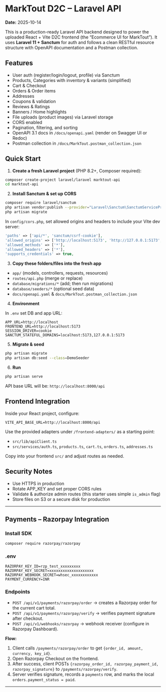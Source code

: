 # MarkTout D2C – Laravel API

**Date:** 2025-10-14

This is a production-ready Laravel API backend designed to power the uploaded React + Vite D2C frontend (the “Ecommerce UI for MarkTout”). It uses **Laravel 11 + Sanctum** for auth and follows a clean RESTful resource structure with OpenAPI documentation and a Postman collection.

## Features

- User auth (register/login/logout, profile) via Sanctum
- Products, Categories with inventory & variants (simplified)
- Cart & Checkout
- Orders & Order items
- Addresses
- Coupons & validation
- Reviews & Ratings
- Banners / Home highlights
- File uploads (product images) via Laravel storage
- CORS enabled
- Pagination, filtering, and sorting
- OpenAPI 3.1 docs in `/docs/openapi.yaml` (render on Swagger UI or Redoc)
- Postman collection in `/docs/MarkTout.postman_collection.json`

## Quick Start

1. **Create a fresh Laravel project** (PHP 8.2+, Composer required):

```bash
composer create-project laravel/laravel marktout-api
cd marktout-api
```

2. **Install Sanctum & set up CORS**

```bash
composer require laravel/sanctum
php artisan vendor:publish --provider="Laravel\Sanctum\SanctumServiceProvider"
php artisan migrate
```

In `config/cors.php`, set allowed origins and headers to include your Vite dev server:
```php
'paths' => ['api/*', 'sanctum/csrf-cookie'],
'allowed_origins' => ['http://localhost:5173', 'http://127.0.0.1:5173', 'https://your-frontend-domain'],
'allowed_methods' => ['*'],
'allowed_headers' => ['*'],
'supports_credentials' => true,
```

3. **Copy these folders/files into the fresh app**

- `app/` (models, controllers, requests, resources)
- `routes/api.php` (merge or replace)
- `database/migrations/*` (add; then run migrations)
- `database/seeders/*` (optional seed data)
- `docs/openapi.yaml` & `docs/MarkTout.postman_collection.json`

4. **Environment**

In `.env` set DB and app URL:
```
APP_URL=http://localhost
FRONTEND_URL=http://localhost:5173
SESSION_DRIVER=cookie
SANCTUM_STATEFUL_DOMAINS=localhost:5173,127.0.0.1:5173
```

5. **Migrate & seed**

```bash
php artisan migrate
php artisan db:seed --class=DemoSeeder
```

6. **Run**

```bash
php artisan serve
```

API base URL will be: `http://localhost:8000/api`

## Frontend Integration

Inside your React project, configure:
```
VITE_API_BASE_URL=http://localhost:8000/api
```

Use the provided adapters under `/frontend-adapters/` as a starting point:
- `src/lib/apiClient.ts`
- `src/services/auth.ts`, `products.ts`, `cart.ts`, `orders.ts`, `addresses.ts`

Copy into your frontend `src/` and adjust routes as needed.

## Security Notes

- Use HTTPS in production
- Rotate APP_KEY and set proper CORS rules
- Validate & authorize admin routes (this starter uses simple `is_admin` flag)
- Store files on S3 or a secure disk for production



---

## Payments – Razorpay Integration

### Install SDK
```bash
composer require razorpay/razorpay
```

### .env
```
RAZORPAY_KEY_ID=rzp_test_xxxxxxxxx
RAZORPAY_KEY_SECRET=xxxxxxxxxxxxxxxxxxxx
RAZORPAY_WEBHOOK_SECRET=whsec_xxxxxxxxxxxx
PAYMENT_CURRENCY=INR
```

### Endpoints
- `POST /api/v1/payments/razorpay/order` → creates a Razorpay order for the current cart total.
- `POST /api/v1/payments/razorpay/verify` → verifies payment signature after checkout.
- `POST /api/v1/webhooks/razorpay` → webhook receiver (configure in Razorpay Dashboard).

**Flow:**
1. Client calls `/payments/razorpay/order` to get `{order_id, amount, currency, key_id}`.
2. Open Razorpay Checkout on the frontend.
3. After success, client POSTs `{razorpay_order_id, razorpay_payment_id, razorpay_signature}` to `/payments/razorpay/verify`.
4. Server verifies signature, records a `payments` row, and marks the local `orders.payment_status = paid`.

---
